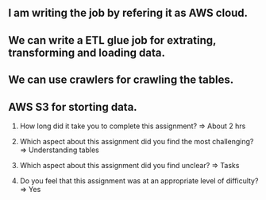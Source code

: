 ## I am writing the job by refering it as AWS cloud.
## We can write a ETL glue job for extrating, transforming and loading data.
## We can use crawlers for crawling the tables.
## AWS S3 for storting data.


1. How long did it take you to complete this assignment?
=> About 2 hrs

2. Which aspect about this assignment did you find the most challenging?
=> Understanding tables

3. Which aspect about this assignment did you find unclear?
=> Tasks

4. Do you feel that this assignment was at an appropriate level of difficulty?
=> Yes
